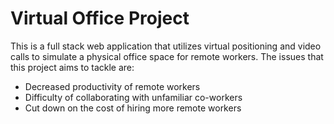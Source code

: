 <h1>
  Virtual Office Project
</h1>

<p>
  This is a full stack web application that utilizes virtual positioning and video calls to simulate a physical office space for remote workers. The issues that this project aims to tackle are:
</p>

<ul>
  <li>Decreased productivity of remote workers</li>
  <li>Difficulty of collaborating with unfamiliar co-workers</li>
  <li>Cut down on the cost of hiring more remote workers</li>
</ul>
